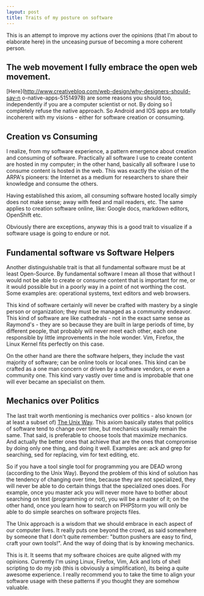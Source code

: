 ```yaml
---
layout: post
title: Traits of my posture on software
---
```


This is an attempt to improve my actions over the opinions (that I'm
about to elaborate here) in the unceasing pursue of becoming a more
coherent person.

## The web movement I fully embrace the open web movement.
[Here](http://www.creativebloq.com/web-design/why-designers-should-say-n
o-native-apps-51514978) are some reasons you should too, independently
if you are a computer scientist or not. By doing so I completely refuse
the native approach. So Android and IOS apps are totally incoherent with
my visions - either for software creation or consuming.

## Creation vs Consuming

I realize, from my software experience, a pattern emergence about
creation and consuming of software. Practically all software I use to
create content are hosted in my computer; in the other hand, basically
all software I use to consume content is hosted in the web. This was
exactly the vision of the ARPA's pioneers: the Internet as a medium for
researchers to share their knowledge and consume the others.

Having established this axiom, all consuming software hosted locally
simply does not make sense; away with feed and mail readers, etc. The
same applies to creation software online, like: Google docs, markdown
editors, OpenShift etc.

Obviously there are exceptions, anyway this is a good trait to visualize
if a software usage is going to endure or not.

## Fundamental software vs Software Helpers

Another distinguishable trait is that all fundamental software must
be at least Open-Source. By fundamental software I mean all those
that without I would not be able to create or consume content that is
important for me, or it would possible but in a poorly way in a point
of not worthing the cost. Some examples are: operational systems, text
editors and web browsers.

This kind of software certainly will never be crafted with mastery by
a single person or organization; they must be managed as a community
endeavor. This kind of software are like cathedrals - not in the exact
same sense as Raymond's - they are so because they are built in large
periods of time, by different people, that probably will never meet each
other, each one responsible by little improvements in the hole wonder.
Vim, Firefox, the Linux Kernel fits perfectly on this case.

On the other hand are there the software helpers, they include the vast
majority of software; can be online tools or local ones. This kind can
be crafted as a one man concern or driven by a software vendors, or even
a community one. This kind vary vastly over time and is improbable that
one will ever became an specialist on them.

<!-- While we are locked in the flatland world nothing will be able to
fully replace Vim. -->

## Mechanics over Politics

The last trait worth mentioning is mechanics over
politics - also known (or at least a subset of) [The Unix
Way](http://c2.com/cgi/wiki?UnixWay). This axiom basically states that
politics of software tend to change over time, but mechanics usually
remain the same. That said, is preferable to choose tools that maximize
mechanics. And actually the better ones that achieve that are the ones
that compromise by doing only one thing, and doing it well. Examples
are: ack and grep for searching, sed for replacing, vim for text
editing, etc.

So if you have a tool single tool for programming you are DEAD wrong
(according to the Unix Way). Beyond the problem of this kind of
solution has the tendency of changing over time, because they are not
specialized, they will never be able to do certain things that the
specialized ones does. For example, once you master ack you will never
more have to bother about searching on text (programming or not), you
will be a master of it; on the other hand, once you learn how to search
on PHPStorm you will only be able to do simple searches on software
projects files.

The Unix approach is a wisdom that we should embrace in each aspect
of our computer lives. It really puts one beyond the crowd, as said
somewhere by someone that I don't quite remember: "button pushers are
easy to find, craft your own tools!". And the way of doing that is by
knowing mechanics.

This is it. It seems that my software choices are quite aligned with my
opinions. Currently I'm using Linux, Firefox, Vim, Ack and lots of shell
scripting to do my job (this is obviously a simplification), its being
a quite awesome experience. I really recommend you to take the time to
align your software usage with these patterns if you thought they are
somehow valuable.

